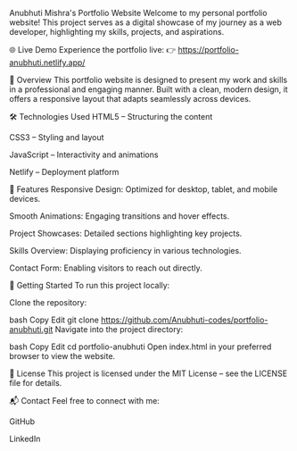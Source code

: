 Anubhuti Mishra's Portfolio Website
Welcome to my personal portfolio website! This project serves as a digital showcase of my journey as a web developer, highlighting my skills, projects, and aspirations.

🌐 Live Demo
Experience the portfolio live:
👉 https://portfolio-anubhuti.netlify.app/

📌 Overview
This portfolio website is designed to present my work and skills in a professional and engaging manner. Built with a clean, modern design, it offers a responsive layout that adapts seamlessly across devices.

🛠️ Technologies Used
HTML5 – Structuring the content

CSS3 – Styling and layout

JavaScript – Interactivity and animations

Netlify – Deployment platform

📂 Features
Responsive Design: Optimized for desktop, tablet, and mobile devices.

Smooth Animations: Engaging transitions and hover effects.

Project Showcases: Detailed sections highlighting key projects.

Skills Overview: Displaying proficiency in various technologies.

Contact Form: Enabling visitors to reach out directly.

🚀 Getting Started
To run this project locally:

Clone the repository:

bash
Copy
Edit
git clone https://github.com/Anubhuti-codes/portfolio-anubhuti.git
Navigate into the project directory:

bash
Copy
Edit
cd portfolio-anubhuti
Open index.html in your preferred browser to view the website.

📄 License
This project is licensed under the MIT License – see the LICENSE file for details.

📬 Contact
Feel free to connect with me:

GitHub

LinkedIn
